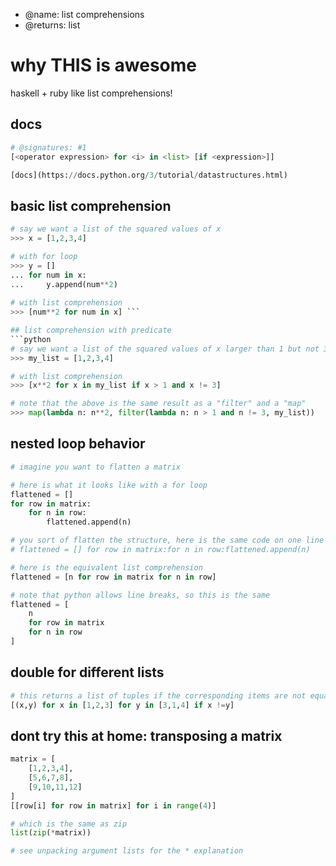- @name: list comprehensions
- @returns: list

# why THIS is awesome

haskell + ruby like list comprehensions!

## docs
```python
# @signatures: #1
[<operator expression> for <i> in <list> [if <expression>]]

[docs](https://docs.python.org/3/tutorial/datastructures.html)
```

## basic list comprehension
```python
# say we want a list of the squared values of x
>>> x = [1,2,3,4]

# with for loop
>>> y = []
... for num in x:
...     y.append(num**2)
 
# with list comprehension
>>> [num**2 for num in x] ```

## list comprehension with predicate
```python
# say we want a list of the squared values of x larger than 1 but not 3
>>> my_list = [1,2,3,4]

# with list comprehension
>>> [x**2 for x in my_list if x > 1 and x != 3]

# note that the above is the same result as a "filter" and a "map"
>>> map(lambda n: n**2, filter(lambda n: n > 1 and n != 3, my_list))
```

## nested loop behavior
```python
# imagine you want to flatten a matrix

# here is what it looks like with a for loop
flattened = []
for row in matrix:
    for n in row:
        flattened.append(n)

# you sort of flatten the structure, here is the same code on one line
# flattened = [] for row in matrix:for n in row:flattened.append(n)

# here is the equivalent list comprehension
flattened = [n for row in matrix for n in row]

# note that python allows line breaks, so this is the same
flattened = [
    n
    for row in matrix
    for n in row
]
```

## double for different lists

```python
# this returns a list of tuples if the corresponding items are not equal
[(x,y) for x in [1,2,3] for y in [3,1,4] if x !=y]
```

## dont try this at home: transposing a matrix
```python
matrix = [
    [1,2,3,4],
    [5,6,7,8],
    [9,10,11,12]
]
[[row[i] for row in matrix] for i in range(4)]

# which is the same as zip
list(zip(*matrix))

# see unpacking argument lists for the * explanation
```
